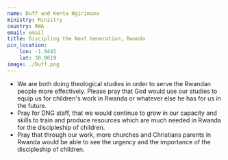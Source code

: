 ```yaml
---
name: Duff and Kenta Ngirimana
ministry: Ministry
country: RWA
email: email
title: Discipling the Next Generation, Rwanda
pin_location:
    lon: -1.9441
    lat: 30.0619
image: ./Duff.png
---
```

* We are both doing theological studies in order to serve the Rwandan people more effectively. Please pray that God would use our studies to equip us for children's work in Rwanda or whatever else he has for us in the future.
* Pray for DNG staff, that we would continue to grow in our capacity and skills to train and produce resources which are much needed in Rwanda for the discipleship of children.
* Pray that through our work, more churches and Christians parents in Rwanda would be able to see the urgency and the importance of the discipleship of children.